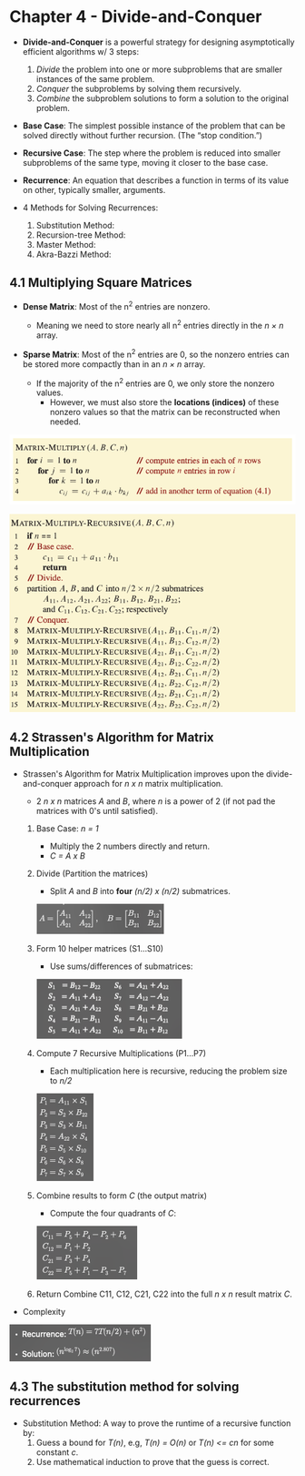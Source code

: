 # Chapter 4 - Divide-and-Conquer

- **Divide-and-Conquer** is a powerful strategy for designing asymptotically efficient algorithms w/ 3 steps:
    1. *Divide* the problem into one or more subproblems that are smaller instances of the same problem.
    2. *Conquer* the subproblems by solving them recursively.
    3. *Combine* the subproblem solutions to form a solution to the original problem.

- **Base Case**: The simplest possible instance of the problem that can be solved directly without further recursion. (The “stop condition.”)
- **Recursive Case**: The step where the problem is reduced into smaller subproblems of the same type, moving it closer to the base case.

- **Recurrence**: An equation that describes a function in terms of its
value on other, typically smaller, arguments.

- 4 Methods for Solving Recurrences:
    1. Substitution Method:
    2. Recursion-tree Method: 
    3. Master Method: 
    4. Akra-Bazzi Method: 

## 4.1 Multiplying Square Matrices

- **Dense Matrix**: Most of the n<sup>2</sup> entries are nonzero.  
    - Meaning we need to store nearly all n<sup>2</sup> entries directly in the *n × n* array.  

- **Sparse Matrix**: Most of the n<sup>2</sup> entries are 0, so the nonzero entries can be stored more compactly than in an *n × n* array.  
    - If the majority of the n<sup>2</sup> entries are 0, we only store the nonzero values.  
        - However, we must also store the **locations (indices)** of these nonzero values so that the matrix can be reconstructed when needed.

![alt text](image.png)

![alt text](image-1.png)

## 4.2 Strassen's Algorithm for Matrix Multiplication

- Strassen's Algorithm for Matrix Multiplication improves upon the divide-and-conquer approach for *n x n* matrix multiplication.

    - 2 *n x n* matrices *A* and *B*, where *n* is a power of 2 (if not pad the matrices with 0's until satisfied).

    1. Base Case: *n = 1*
        - Multiply the 2 numbers directly and return.
        - *C = A x B*
    2. Divide (Partition the matrices)
        - Split *A* and *B* into **four** *(n/2) x (n/2)* submatrices.
        
        ![alt text](image-2.png)
    3. Form 10 helper matrices (S1...S10)
        - Use sums/differences of submatrices:
        
        ![alt text](image-3.png)
    4. Compute 7 Recursive Multiplications (P1...P7)
        - Each multiplication here is recursive, reducing the problem size to *n/2*
        
        ![alt text](image-4.png)
    5. Combine results to form *C* (the output matrix)
        - Compute the four quadrants of *C*:
        
        ![alt text](image-5.png)
    6. Return
        Combine C11, C12, C21, C22 into the full *n x n* result matrix *C*.
    
- Complexity

![alt text](image-6.png)

## 4.3 The substitution method for solving recurrences

- Substitution Method: A way to prove the runtime of a recursive function by:
    1. Guess a bound for *T(n)*, e.g, *T(n) = O(n)* or *T(n) <= cn* for some constant *c*.
    2. Use mathematical induction to prove that the guess is correct.
    
